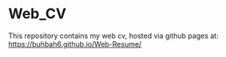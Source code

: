 # Web_CV
This repository contains my web cv, hosted via github pages at:
https://buhbah6.github.io/Web-Resume/


